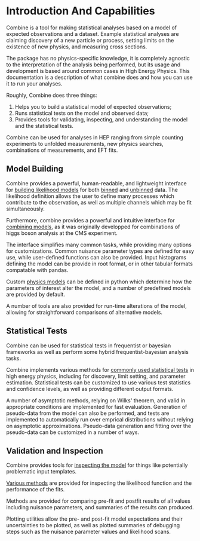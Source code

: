 # Introduction And Capabilities

Combine is a tool for making statistical analyses based on a model of expected observations and a dataset.
Example statistical analyses are claiming discovery of a new particle or process, setting limits on the existence of new physics, and measuring cross sections.

The package has no physics-specific knowledge, it is completely agnostic to the interpretation of the analysis being performed, but its usage and development is based around common cases in High Energy Physics.
This documentation is a description of what combine does and how you can use it to run your analyses.

Roughly, Combine does three things:

1. Helps you to build a statistical model of expected observations;
2. Runs statistical tests on the model and observed data;
3. Provides tools for validating, inspecting, and understanding the model and the statistical tests.

Combine can be used for analyses in HEP ranging from simple counting experiments to unfolded measurements, new physics searches, combinations of measurements, and EFT fits.

## Model Building 

Combine provides a powerful, human-readable, and lightweight interface for [building likelihood models](../../part2/settinguptheanalysis/#preparing-the-datacard) for both [binned](../../part2/settinguptheanalysis/#binned-shape-analysis) and [unbinned](../../part2/settinguptheanalysis/#unbinned-or-parametric-shape-analysis) data.
The likelihood definition allows the user to define many processes which contribute to the observation, as well as multiple channels which may be fit simultaneously.

Furthermore, combine provides a powerful and intuitive interface for [combining models](../../part2/settinguptheanalysis/#combination-of-multiple-datacards), as it was originally developped for combinations of higgs boson analysis at the CMS experiment.

The interface simplifies many common tasks, while providing many options for customizations.
Common nuisance parameter types are defined for easy use, while user-defined functions can also be provided.
Input histograms defining the model can be provide in root format, or in other tabular formats compatable with pandas.

Custom [physics models](../../part2/physicsmodels/) can be defined in python which determine how the parameters of interest alter the model, and a number of predefined models are provided by default.

A number of tools are also provided for run-time alterations of the model, allowing for straightforward comparisons of alternative models.

## Statistical Tests

Combine can be used for statistical tests in frequentist or bayesian frameworks as well as perform some hybrid frequentist-bayesian analysis tasks.

Combine implements various methods for [commonly used statistical tests](../../part3/commonstatsmethods/) in high energy physics, including for discovery, limit setting, and parameter estimation.
Statistical tests can be customized to use various test statistics and confidence levels, as well as providing different output formats.

A number of asymptotic methods, relying on Wilks' theorem, and valid in appropriate conditions are implemented for fast evaluation.
Generation of pseudo-data from the model can also be performed, and tests are implemented to automatically run over emprical distributions without relying on asymptotic approximations.
Pseudo-data generation and fitting over the pseudo-data can be customized in a number of ways.

## Validation and Inspection

Combine provides tools for [inspecting the model](../../part3/validation/#validating-datacards) for things like potentially problematic input templates.

[Various methods](../../part3/nonstandard/) are provided for inspecting the likelihood function and the performance of the fits.

Methods are provided for comparing pre-fit and postfit results of all values including nuisance parameters, and summaries of the results can produced.

Plotting utilities allow the pre- and post-fit model expectations and their uncertainties to be plotted, as well as plotted summaries of debugging steps such as the nuisance parameter values and likelihood scans.





